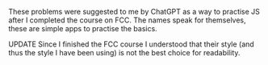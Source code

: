 These problems were suggested to me by ChatGPT as a way to practise JS after I completed the course on FCC. 
The names speak for themselves, these are simple apps to practise the basics.

UPDATE
Since I finished the FCC course I understood that their style (and thus the style I have been using) is not the best choice for readability. 
